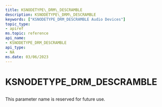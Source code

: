 ```yaml
---
title: KSNODETYPE\_DRM\_DESCRAMBLE
description: KSNODETYPE\_DRM\_DESCRAMBLE
keywords: ["KSNODETYPE_DRM_DESCRAMBLE Audio Devices"]
topic_type:
- apiref
ms.topic: reference
api_name:
- KSNODETYPE_DRM_DESCRAMBLE
api_type:
- NA
ms.date: 03/06/2023
---
```



# KSNODETYPE\_DRM\_DESCRAMBLE


## <span id="ddk_ksnodetype_drm_descramble_ks"></span><span id="DDK_KSNODETYPE_DRM_DESCRAMBLE_KS"></span>


This parameter name is reserved for future use.

 

 





